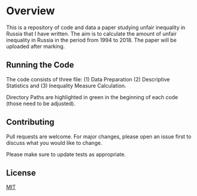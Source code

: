 # Overview

This is a repository of code and data a paper studying unfair inequality in Russia that I have written. The aim is to calculate the amount of unfair inequality in Russia in the period from 1994 to 2018. The paper will be uploaded after marking. 

## Running the Code

The code consists of three file: (1) Data Preparation (2) Descriptive Statistics and (3) Inequality Measure Calculation. 

Directory Paths are highlighted in green in the beginning of each code (those need to be adjusted).

## Contributing
Pull requests are welcome. For major changes, please open an issue first to discuss what you would like to change.

Please make sure to update tests as appropriate.

## License
[MIT](https://choosealicense.com/licenses/mit/)
